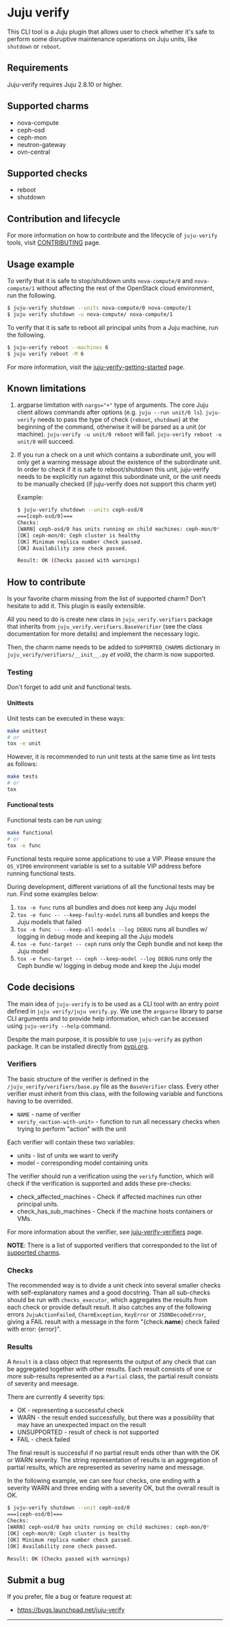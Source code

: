 # Juju verify

This CLI tool is a Juju plugin that allows user to check whether it's safe
to perform some disruptive maintenance operations on Juju units, like `shutdown`
or `reboot`.

## Requirements

Juju-verify requires Juju 2.8.10 or higher.

## Supported charms

* nova-compute
* ceph-osd
* ceph-mon
* neutron-gateway
* ovn-central

## Supported checks

* reboot
* shutdown

## Contribution and lifecycle

For more information on how to contribute and the lifecycle of ``juju-verify`` tools,
visit [CONTRIBUTING] page.

## Usage example

To verify that it is safe to stop/shutdown units `nova-compute/0` and
`nova-compute/1` without affecting the rest of the OpenStack cloud environment,
run the following.

```bash
$ juju-verify shutdown --units nova-compute/0 nova-compute/1
$ juju verify shutdown -u nova-compute/ nova-compute/1
```

To verify that it is safe to reboot all principal units from a Juju machine, run the following.

```bash
$ juju-verify reboot --machines 6
$ juju verify reboot -M 6
```

For more information, visit the [juju-verify-getting-started] page.

## Known limitations

1. argparse limitation with `nargs="+"` type of arguments. The core Juju client allows
   commands after options (e.g. `juju --run unit/0 ls`). ``juju-verify`` needs to pass the
   type of check (`reboot`, `shutdown`) at the beginning of the command, otherwise it will
   be parsed as a unit (or machine). `juju-verify -u unit/0 reboot` will fail.
   `juju-verify reboot -u unit/0` will succeed.

2. If you run a check on a unit which contains a subordinate unit, you will only get
   a warning message about the existence of the subordinate unit. In order to check if
   it is safe to reboot/shutdown this unit, juju-verify needs to be explicitly run
   against this subordinate unit, or the unit needs to be manually checked (if
   juju-verify does not support this charm yet)

   Example:
   ```bash
   $ juju-verify shutdown --units ceph-osd/0
   ===[ceph-osd/0]===
   Checks:
   [WARN] ceph-osd/0 has units running on child machines: ceph-mon/0*
   [OK] ceph-mon/0: Ceph cluster is healthy
   [OK] Minimum replica number check passed.
   [OK] Availability zone check passed.

   Result: OK (Checks passed with warnings)
   ```

## How to contribute

Is your favorite charm missing from the list of supported charm? Don't hesitate
to add it. This plugin is easily extensible.

All you need to do is create new class in `juju_verify.verifiers` package that
inherits from `juju_verify.verifiers.BaseVerifier` (see the class documentation for
more details) and implement the necessary logic.

Then, the charm name needs to be added to `SUPPORTED_CHARMS` dictionary in
`juju_verify/verifiers/__init__.py` *et voilà*, the charm is now supported.

### Testing

Don't forget to add unit and functional tests.

#### Unittests

Unit tests can be executed in these ways:

```bash
make unittest
# or
tox -e unit
```
However, it is recommended to run unit tests at the same time as lint tests as follows:

```bash
make tests
# or
tox
```

#### Functional tests

Functional tests can be run using:

```bash
make functional
# or
tox -e func
```

Functional tests require some applications to use a VIP. Please ensure the `OS_VIP00`
environment variable is set to a suitable VIP address before running functional tests.

During development, different variations of all the functional tests may be run.
Find some examples below:

1. `tox -e func` runs all bundles and does not keep any Juju model
2. `tox -e func -- --keep-faulty-model` runs all bundles and keeps the Juju models that
                                        failed
3. `tox -e func -- --keep-all-models --log DEBUG` runs all bundles w/ logging in debug
                                                  mode and keeping all the Juju models
4. `tox -e func-target -- ceph` runs only the Ceph bundle and not keep the Juju model
5. `tox -e func-target -- ceph --keep-model --log DEBUG` runs only the Ceph bundle w/
                                                         logging in debug mode and keep
                                                         the Juju model

## Code decisions

The main idea of `juju-verify` is to be used as a CLI tool with an entry point defined
in `juju verify/juju verify.py`. We use the `argparse` library to parse CLI arguments
and to provide help information, which can be accessed using `juju-verify --help`
command.

Despite the main purpose, it is possible to use `juju-verify` as python package. It
can be installed directly from [pypi.org].

### Verifiers

The basic structure of the verifier is defined in the `/juju_verify/verifiers/base.py`
file as the `BaseVerifier` class. Every other verifier must inherit from this class,
with the following variable and functions having to be overrided.

* `NAME` - name of verifier
* `verify_<action-with-unit>` - function to run all necessary checks when trying to
	                          perform "action" with the unit

Each verifier will contain these two variables:

* units - list of units we want to verify
* model - corresponding model containing units

The verifier should run a verification using the `verify` function, which will check
if the verification is supported and adds these pre-checks:

* check_affected_machines - Check if affected machines run other principal units.
* check_has_sub_machines - Check if the machine hosts containers or VMs.

For more information about the verifier, see [juju-verify-verifiers] page.

**NOTE**: There is a list of supported verifiers that corresponded to the list of
[supported charms](#supported-charms).

### Checks

The recommended way is to divide a unit check into several smaller checks with
self-explanatory names and a good docstring. Than all sub-checks should be run with
`checks_executor`, which aggregates the results from each check or provide default
result. It also catches any of the following errors `JujuActionFailed`,
`CharmException`, `KeyError` or `JSONDecodeError`, giving a FAIL result with a message
in the form "{check.__name__} check failed with error: {error}".

### Results

A `Result` is a class object that represents the output of any check that can be
aggregated together with other results. Each result consists of one or more sub-results
represented as a `Partial` class, the partial result consists of severity and meesage.

There are currently 4 severity tips:

* OK - representing a successful check
* WARN - the result ended successfully, but there was a possibility that may have
         an unexpected impact on the result
* UNSUPPORTED - result of check is not supported
* FAIL - check failed

The final result is successful if no partial result ends other than with the OK or
WARN severity. The string representation of results is an aggregation of partial
results, which are represented as severiny name and message.

In the following example, we can see four checks, one ending with a severity WARN
and three ending with a severity OK, but the overall result is OK.

```bash
$ juju-verify shutdown --unit ceph-osd/0
===[ceph-osd/0]===
Checks:
[WARN] ceph-osd/0 has units running on child machines: ceph-mon/0*
[OK] ceph-mon/0: Ceph cluster is healthy
[OK] Minimum replica number check passed.
[OK] Availability zone check passed.

Result: OK (Checks passed with warnings)
```

## Submit a bug

If you prefer, file a bug or feature request at:

* https://bugs.launchpad.net/juju-verify


---
[pypi.org]: https://pypi.org/
[juju-verify-getting-started]: https://juju-verify.readthedocs.io/en/latest/getting-started.html
[juju-verify-verifiers]: https://juju-verify.readthedocs.io/en/latest/verifiers.html
[CONTRIBUTING]: https://juju-verify.readthedocs.io/en/latest/contributing.html
